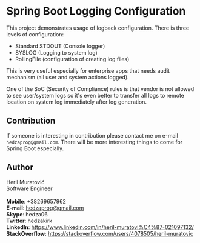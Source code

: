 # Spring Boot Logging Configuration

This project demonstrates usage of logback configuration. There is three levels
of configuration:
- Standard STDOUT (Console logger)
- SYSLOG (Logging to system log)
- RollingFile (configuration of creating log files)

This is very useful especially for enterprise apps that needs audit mechanism (all user and system actions logged). 

One of the SoC (Security of Compliance) rules is that vendor is not allowed to see
user/system logs so it's even better to transfer all logs to remote location on system 
log immediately after log generation.


## Contribution
If someone is interesting in contribution please contact me on e-mail ```hedzaprog@gmail.com```. There will be more interesting things to come for Spring Boot especially.

## Author
Heril Muratović   
Software Engineer  
<br>
**Mobile**: +38269657962  
**E-mail**: hedzaprog@gmail.com  
**Skype**: hedza06  
**Twitter**: hedzakirk  
**LinkedIn**: https://www.linkedin.com/in/heril-muratovi%C4%87-021097132/  
**StackOverflow**: https://stackoverflow.com/users/4078505/heril-muratovic

